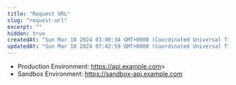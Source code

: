 ```yaml
---
title: "Request URL"
slug: "request-url"
excerpt: ""
hidden: true
createdAt: "Sun Mar 10 2024 03:00:34 GMT+0000 (Coordinated Universal Time)"
updatedAt: "Sun Mar 10 2024 07:42:59 GMT+0000 (Coordinated Universal Time)"
---
```

- Production Environment: <https://api.example.com>>
- Sandbox Environment: <https://sandbox-api.example.com>
